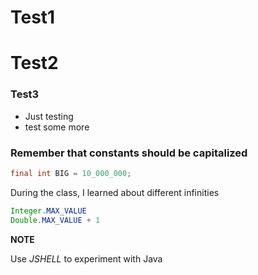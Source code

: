 # Test1
# Test2
### Test3
* Just testing
* test some more

### Remember that constants should be capitalized
```java
final int BIG = 10_000_000;
```

During the class, I learned about different infinities

```java
Integer.MAX_VALUE 
Double.MAX_VALUE + 1
```

**NOTE**

Use *JSHELL* to experiment with Java
